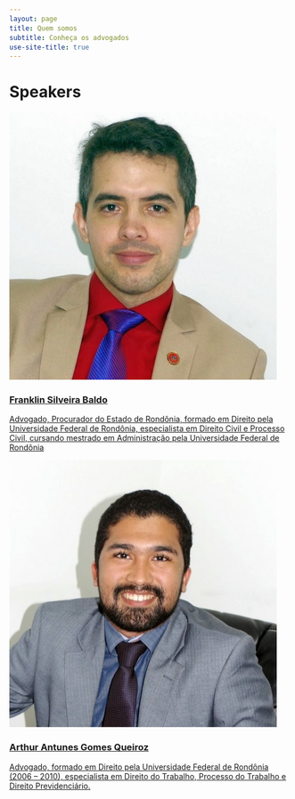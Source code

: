 ```yaml
---
layout: page
title: Quem somos
subtitle: Conheça os advogados
use-site-title: true
---
```

<div class="py-5" id="speakers">
    <div class="container">
      <div class="row">
        <div class="col-md-12">
          <h1 class="mb-4">Speakers</h1>
        </div>
      </div>
      <div class="row">
        <div class="col-md-6 col-6">
          <a href="socios/franklin.html">
            <img src="img/franklin-quem-somos.jpg" alt="Franklin Silveira Baldo" title="Franklin Silveira Baldo" class="center-block img-fluid my-3 rounded-circle">
            <h3>Franklin Silveira Baldo</h3>
            <p class="text-gray-dark">Advogado, Procurador do Estado de Rondônia, formado em Direito pela Universidade Federal de Rondônia, especialista em Direito Civil e Processo Civil, cursando mestrado em Administração pela Universidade Federal de Rondônia</p>
          </a>
        </div>
        <div class="col-md-6 col-6">
          <a href="socios/arthur.html">
            <img src="img/arthur-quem-somos.jpg" title="Arthur Antunes Gomes Queiroz" class="center-block img-fluid my-3 rounded-circle">
            <h3>Arthur Antunes Gomes Queiroz</h3>
            <p class="text-gray-dark">Advogado, formado em Direito pela Universidade Federal de Rondônia (2006 – 2010), especialista em Direito do Trabalho, Processo do Trabalho e Direito Previdenciário.</p>
          </a>
        </div>
      </div>
    </div>
  </div>
